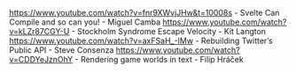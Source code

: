 https://www.youtube.com/watch?v=fnr9XWvjJHw&t=10008s - Svelte Can Compile and so can you! - Miguel Camba
https://www.youtube.com/watch?v=kLZr87CGY-U - Stockholm Syndrome Escape Velocity - Kit Langton
https://www.youtube.com/watch?v=axFSaH_-IMw - Rebuilding Twitter’s Public API - Steve Consenza
https://www.youtube.com/watch?v=CDDYeJznOhY - Rendering game worlds in text - Filip Hráček
